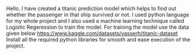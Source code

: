 Hello.
I have created a titanic prediction model which helps to find out whether the passenger in that ship survived or not.
I used python language for my whole project and I also used a machine learning technique called Logistic Regeression to train the model.
For training the model use the data given below
    https://www.kaggle.com/datasets/yasserh/titanic-dataset
Install all the required python libraries for smooth and ease execution of the project.
